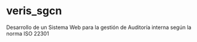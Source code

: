 # veris_sgcn
Desarrollo de un Sistema Web para la gestión de Auditoría interna según la norma ISO 22301
